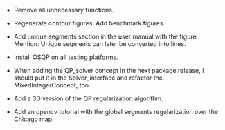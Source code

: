 * Remove all unnecessary functions.
* Regenerate contour figures. Add benchmark figures.
* Add unique segments section in the user manual with the figure. Mention: Unique segments can later be converted into lines.

* Install OSQP on all testing platforms.
* When adding the QP_solver concept in the next package release, I should put it in the Solver_interface and refactor the MixedIntegerConcept, too.
* Add a 3D version of the QP regularization algorithm.
* Add an opencv tutorial with the global segments regularization over the Chicago map.